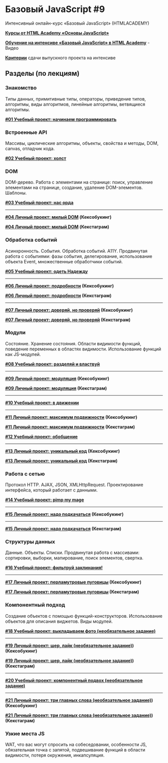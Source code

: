 # Базовый JavaScript #9
Интенсивный онлайн-курс «Базовый JavaScript» (HTMLACADEMY)

[**Курсы от HTML Academy «Основы JavaScript»**](https://htmlacademy.ru/courses/javascript)

[**Обучение на интенсиве «Базовый JavaScript» в HTML Academy**](https://www.youtube.com/watch?v=MXYMVBFyMJo) - Видео

[**Критерии**](Canon.md) сдачи выпускного проекта на интенсиве

## Разделы (по лекциям)

### Знакомство
Типы данных, примитивные типы, операторы, приведение типов, алгоритмы, виды алгоритмов, линейные алгоритмы, ветвящиеся алгоритмы.

**[#01 Учебный проект: начинаем программировать](/frontender-training/code-and-magick-baseJS/wiki/%2301-%D0%A3%D1%87%D0%B5%D0%B1%D0%BD%D1%8B%D0%B9-%D0%BF%D1%80%D0%BE%D0%B5%D0%BA%D1%82:-%D0%BD%D0%B0%D1%87%D0%B8%D0%BD%D0%B0%D0%B5%D0%BC-%D0%BF%D1%80%D0%BE%D0%B3%D1%80%D0%B0%D0%BC%D0%BC%D0%B8%D1%80%D0%BE%D0%B2%D0%B0%D1%82%D1%8C)**


### Встроенные API
Массивы, циклические алгоритмы, объекты, свойства и методы, DOM, canvas, отладчик кода.

**[#02 Учебный проект: холст](/frontender-training/code-and-magick-baseJS/wiki/%2302-%D0%A3%D1%87%D0%B5%D0%B1%D0%BD%D1%8B%D0%B9-%D0%BF%D1%80%D0%BE%D0%B5%D0%BA%D1%82:-%D0%A5%D0%BE%D0%BB%D1%81%D1%82)**


### DOM
DOM-дерево. Работа с элементами на странице: поиск, управление элементами на странице, создание, удаление DOM-элементов. Шаблоны.

**[#03 Учебный проект: нас орда](/frontender-training/code-and-magick-baseJS/wiki/%2303-%D0%A3%D1%87%D0%B5%D0%B1%D0%BD%D1%8B%D0%B9-%D0%BF%D1%80%D0%BE%D0%B5%D0%BA%D1%82:-%D0%BD%D0%B0%D1%81-%D0%BE%D1%80%D0%B4%D0%B0)**
***
**[#04 Личный проект: милый DOM](/frontender-training/keksobooking-baseJS/wiki/%2301-%D0%9B%D0%B8%D1%87%D0%BD%D1%8B%D0%B9-%D0%BF%D1%80%D0%BE%D0%B5%D0%BA%D1%82:-%D0%BC%D0%B8%D0%BB%D1%8B%D0%B9-DOM) (Кексобукинг)**

**[#04 Личный проект: милый DOM](/frontender-training/kekstagram-baseJS/wiki/%2301-%D0%9B%D0%B8%D1%87%D0%BD%D1%8B%D0%B9-%D0%BF%D1%80%D0%BE%D0%B5%D0%BA%D1%82:-%D0%BC%D0%B8%D0%BB%D1%8B%D0%B9-DOM) (Кекстаграм)**


### Обработка событий
Асинхронность. События. Обработка событий. A11Y. Продвинутая работа с событиями: фазы события, делегирование, использование объекта Event, множественные обработчики событий.

**[#05 Учебный проект: одеть Надежду](/frontender-training/code-and-magick-baseJS/wiki/%2304-%D0%A3%D1%87%D0%B5%D0%B1%D0%BD%D1%8B%D0%B9-%D0%BF%D1%80%D0%BE%D0%B5%D0%BA%D1%82:-%D0%BE%D0%B4%D0%B5%D1%82%D1%8C-%D0%9D%D0%B0%D0%B4%D0%B5%D0%B6%D0%B4%D1%83)**
***
**[#06 Личный проект: подробности](/frontender-training/keksobooking-baseJS/wiki/%2302-%D0%9B%D0%B8%D1%87%D0%BD%D1%8B%D0%B9-%D0%BF%D1%80%D0%BE%D0%B5%D0%BA%D1%82:-%D0%BF%D0%BE%D0%B4%D1%80%D0%BE%D0%B1%D0%BD%D0%BE%D1%81%D1%82%D0%B8) (Кексобукинг)**

**[#06 Личный проект: подробности](/frontender-training/kekstagram-baseJS/wiki/%2302-%D0%9B%D0%B8%D1%87%D0%BD%D1%8B%D0%B9-%D0%BF%D1%80%D0%BE%D0%B5%D0%BA%D1%82:-%D0%BF%D0%BE%D0%B4%D1%80%D0%BE%D0%B1%D0%BD%D0%BE%D1%81%D1%82%D0%B8) (Кекстаграм)**
***
**[#07 Личный проект: доверяй, но проверяй](/frontender-training/keksobooking-baseJS/wiki/%2303-%D0%9B%D0%B8%D1%87%D0%BD%D1%8B%D0%B9-%D0%BF%D1%80%D0%BE%D0%B5%D0%BA%D1%82:-%D0%B4%D0%BE%D0%B2%D0%B5%D1%80%D1%8F%D0%B9,-%D0%BD%D0%BE-%D0%BF%D1%80%D0%BE%D0%B2%D0%B5%D1%80%D1%8F%D0%B9) (Кексобукинг)**

**[#07 Личный проект: доверяй, но проверяй](/frontender-training/kekstagram-baseJS/wiki/%2303-%D0%9B%D0%B8%D1%87%D0%BD%D1%8B%D0%B9-%D0%BF%D1%80%D0%BE%D0%B5%D0%BA%D1%82:-%D0%B4%D0%BE%D0%B2%D0%B5%D1%80%D1%8F%D0%B9,-%D0%BD%D0%BE-%D0%BF%D1%80%D0%BE%D0%B2%D0%B5%D1%80%D1%8F%D0%B9) (Кекстаграм)**


### Модули
Состояние. Хранение состояния. Области видимости функций, поведение переменных в областях видимости. Использование функций как JS-модулей.

**[#08 Учебный проект: разделяй и властвуй](/frontender-training/code-and-magick/wiki/%2305-%D0%A3%D1%87%D0%B5%D0%B1%D0%BD%D1%8B%D0%B9-%D0%BF%D1%80%D0%BE%D0%B5%D0%BA%D1%82:-%D1%80%D0%B0%D0%B7%D0%B4%D0%B5%D0%BB%D1%8F%D0%B9-%D0%B8-%D0%B2%D0%BB%D0%B0%D1%81%D1%82%D0%B2%D1%83%D0%B9)**
***
**[#09 Личный проект: модуляция](/frontender-training/keksobooking-baseJS/wiki/%2304-%D0%9B%D0%B8%D1%87%D0%BD%D1%8B%D0%B9-%D0%BF%D1%80%D0%BE%D0%B5%D0%BA%D1%82:-%D0%BC%D0%BE%D0%B4%D1%83%D0%BB%D1%8F%D1%86%D0%B8%D1%8F) (Кексобукинг)**

**[#09 Личный проект: модуляция](/frontender-training/kekstagram-baseJS/wiki/%2304-%D0%9B%D0%B8%D1%87%D0%BD%D1%8B%D0%B9-%D0%BF%D1%80%D0%BE%D0%B5%D0%BA%D1%82:-%D0%BC%D0%BE%D0%B4%D1%83%D0%BB%D1%8F%D1%86%D0%B8%D1%8F) (Кекстаграм)**
***** **
**[#10 Учебный проект: в движении](/frontender-training/code-and-magick/wiki/%2306-%D0%A3%D1%87%D0%B5%D0%B1%D0%BD%D1%8B%D0%B9-%D0%BF%D1%80%D0%BE%D0%B5%D0%BA%D1%82:-%D0%B2-%D0%B4%D0%B2%D0%B8%D0%B6%D0%B5%D0%BD%D0%B8%D0%B8)**
***
**[#11 Личный проект: максимум подвижности](/frontender-training/keksobooking-baseJS/wiki/%2305-%D0%9B%D0%B8%D1%87%D0%BD%D1%8B%D0%B9-%D0%BF%D1%80%D0%BE%D0%B5%D0%BA%D1%82:-%D0%BC%D0%B0%D0%BA%D1%81%D0%B8%D0%BC%D1%83%D0%BC-%D0%BF%D0%BE%D0%B4%D0%B2%D0%B8%D0%B6%D0%BD%D0%BE%D1%81%D1%82%D0%B8) (Кексобукинг)**

**[#11 Личный проект: максимум подвижности](/frontender-training/kekstagram-baseJS/wiki/%2305-%D0%9B%D0%B8%D1%87%D0%BD%D1%8B%D0%B9-%D0%BF%D1%80%D0%BE%D0%B5%D0%BA%D1%82:-%D0%BC%D0%B0%D0%BA%D1%81%D0%B8%D0%BC%D1%83%D0%BC-%D0%BF%D0%BE%D0%B4%D0%B2%D0%B8%D0%B6%D0%BD%D0%BE%D1%81%D1%82%D0%B8) (Кекстаграм)**

**[#12 Учебный проект: обобщение](/frontender-training/code-and-magick/wiki/%2307-%D0%A3%D1%87%D0%B5%D0%B1%D0%BD%D1%8B%D0%B9-%D0%BF%D1%80%D0%BE%D0%B5%D0%BA%D1%82:-%D0%BE%D0%B1%D0%BE%D0%B1%D1%89%D0%B5%D0%BD%D0%B8%D0%B5)**
***
**[#13 Личный проект: уникальный код](/frontender-training/keksobooking-baseJS/wiki/%2306-%D0%9B%D0%B8%D1%87%D0%BD%D1%8B%D0%B9-%D0%BF%D1%80%D0%BE%D0%B5%D0%BA%D1%82:-%D1%83%D0%BD%D0%B8%D0%BA%D0%B0%D0%BB%D1%8C%D0%BD%D1%8B%D0%B9-%D0%BA%D0%BE%D0%B4) (Кексобукинг)**

**[#13 Личный проект: уникальный код](/frontender-training/kekstagram-baseJS/wiki/%2306-%D0%9B%D0%B8%D1%87%D0%BD%D1%8B%D0%B9-%D0%BF%D1%80%D0%BE%D0%B5%D0%BA%D1%82:-%D1%83%D0%BD%D0%B8%D0%BA%D0%B0%D0%BB%D1%8C%D0%BD%D1%8B%D0%B9-%D0%BA%D0%BE%D0%B4) (Кекстаграм)**


### Работа с сетью
Протокол HTTP. AJAX, JSON, XMLHttpRequest. Проектирование интерфейса, который работает с данными.

**[#14 Учебный проект: pimp my mage](/frontender-training/code-and-magick/wiki/%2308-%D0%A3%D1%87%D0%B5%D0%B1%D0%BD%D1%8B%D0%B9-%D0%BF%D1%80%D0%BE%D0%B5%D0%BA%D1%82:-pimp-my-mage)**
***
**[#15 Личный проект: надо подкачаться](/frontender-training/keksobooking-baseJS/wiki/%2307-%D0%9B%D0%B8%D1%87%D0%BD%D1%8B%D0%B9-%D0%BF%D1%80%D0%BE%D0%B5%D0%BA%D1%82:-%D0%BD%D0%B0%D0%B4%D0%BE-%D0%BF%D0%BE%D0%B4%D0%BA%D0%B0%D1%87%D0%B0%D1%82%D1%8C%D1%81%D1%8F) (Кексобукинг)**
***
**[#15 Личный проект: надо подкачаться](/frontender-training/kekstagram-baseJS/wiki/%2307-%D0%9B%D0%B8%D1%87%D0%BD%D1%8B%D0%B9-%D0%BF%D1%80%D0%BE%D0%B5%D0%BA%D1%82:-%D0%BD%D0%B0%D0%B4%D0%BE-%D0%BF%D0%BE%D0%B4%D0%BA%D0%B0%D1%87%D0%B0%D1%82%D1%8C%D1%81%D1%8F) (Кекстаграм)**


### Структуры данных
Данные. Объекты. Списки. Продвинутая работа с массивами: сортировки, выборки, мапирование, поиск элементов, свертка.

**[#16 Учебный проект: фильтруй заклинания!](/frontender-training/code-and-magick/wiki/%2309-%D0%A3%D1%87%D0%B5%D0%B1%D0%BD%D1%8B%D0%B9-%D0%BF%D1%80%D0%BE%D0%B5%D0%BA%D1%82:-%D1%84%D0%B8%D0%BB%D1%8C%D1%82%D1%80%D1%83%D0%B9-%D0%B7%D0%B0%D0%BA%D0%BB%D0%B8%D0%BD%D0%B0%D0%BD%D0%B8%D1%8F!)**
***
**[#17 Личный проект: перламутровые пуговицы](/frontender-training/keksobooking-baseJS/wiki/%2308-%D0%9B%D0%B8%D1%87%D0%BD%D1%8B%D0%B9-%D0%BF%D1%80%D0%BE%D0%B5%D0%BA%D1%82:-%D0%BF%D0%B5%D1%80%D0%BB%D0%B0%D0%BC%D1%83%D1%82%D1%80%D0%BE%D0%B2%D1%8B%D0%B5-%D0%BF%D1%83%D0%B3%D0%BE%D0%B2%D0%B8%D1%86%D1%8B) (Кексобукинг)**

**[#17 Личный проект: перламутровые пуговицы](/frontender-training/kekstagram-baseJS/wiki/%2308-%D0%9B%D0%B8%D1%87%D0%BD%D1%8B%D0%B9-%D0%BF%D1%80%D0%BE%D0%B5%D0%BA%D1%82:-%D0%BF%D0%B5%D1%80%D0%BB%D0%B0%D0%BC%D1%83%D1%82%D1%80%D0%BE%D0%B2%D1%8B%D0%B5-%D0%BF%D1%83%D0%B3%D0%BE%D0%B2%D0%B8%D1%86%D1%8B) (Кекстаграм)**


### Компонентный подход
Создание объектов с помощью функций-конструкторов. Использование объектов для описания виджетов. Виды модулей.

**[#18 Учебный проект: выкладываем фото (необязательное задание)](/frontender-training/code-and-magick/wiki/%2310-%D0%A3%D1%87%D0%B5%D0%B1%D0%BD%D1%8B%D0%B9-%D0%BF%D1%80%D0%BE%D0%B5%D0%BA%D1%82:-%D0%B2%D1%8B%D0%BA%D0%BB%D0%B0%D0%B4%D1%8B%D0%B2%D0%B0%D0%B5%D0%BC-%D1%84%D0%BE%D1%82%D0%BE-(%D0%BD%D0%B5%D0%BE%D0%B1%D1%8F%D0%B7%D0%B0%D1%82%D0%B5%D0%BB%D1%8C%D0%BD%D0%BE%D0%B5-%D0%B7%D0%B0%D0%B4%D0%B0%D0%BD%D0%B8%D0%B5))**
***
**[#19 Личный проект: шер, лайк (необязательное задание)](/frontender-training/keksobooking-baseJS/wiki/%2309-%D0%9B%D0%B8%D1%87%D0%BD%D1%8B%D0%B9-%D0%BF%D1%80%D0%BE%D0%B5%D0%BA%D1%82:-%D1%88%D1%8D%D1%80,-%D0%BB%D0%B0%D0%B9%D0%BA-(%D0%BD%D0%B5%D0%BE%D0%B1%D1%8F%D0%B7%D0%B0%D1%82%D0%B5%D0%BB%D1%8C%D0%BD%D0%BE%D0%B5-%D0%B7%D0%B0%D0%B4%D0%B0%D0%BD%D0%B8%D0%B5))) (Кексобукинг)**

**[#19 Личный проект: шер, лайк (необязательное задание)](/frontender-training/kekstagram-baseJS/wiki/%2309-%D0%9B%D0%B8%D1%87%D0%BD%D1%8B%D0%B9-%D0%BF%D1%80%D0%BE%D0%B5%D0%BA%D1%82:-%D1%88%D1%8D%D1%80,-%D0%BB%D0%B0%D0%B9%D0%BA-(%D0%BD%D0%B5%D0%BE%D0%B1%D1%8F%D0%B7%D0%B0%D1%82%D0%B5%D0%BB%D1%8C%D0%BD%D0%BE%D0%B5-%D0%B7%D0%B0%D0%B4%D0%B0%D0%BD%D0%B8%D0%B5))) (Кекстаграм)**
***
**[#20 Учебный проект: компонентный подвох (необязательное задание)](/frontender-training/code-and-magick/wiki/%2311-%D0%A3%D1%87%D0%B5%D0%B1%D0%BD%D1%8B%D0%B9-%D0%BF%D1%80%D0%BE%D0%B5%D0%BA%D1%82:-%D0%BA%D0%BE%D0%BC%D0%BF%D0%BE%D0%BD%D0%B5%D0%BD%D1%82%D0%BD%D1%8B%D0%B9-%D0%BF%D0%BE%D0%B4%D0%B2%D0%BE%D1%85-(%D0%BD%D0%B5%D0%BE%D0%B1%D1%8F%D0%B7%D0%B0%D1%82%D0%B5%D0%BB%D1%8C%D0%BD%D0%BE%D0%B5-%D0%B7%D0%B0%D0%B4%D0%B0%D0%BD%D0%B8%D0%B5))**
***
**[#21 Личный проект: три главных слова (необязательное задание)](/frontender-training/keksobooking-baseJS/wiki/%2309-%D0%9B%D0%B8%D1%87%D0%BD%D1%8B%D0%B9-%D0%BF%D1%80%D0%BE%D0%B5%D0%BA%D1%82:-%D1%88%D1%8D%D1%80,-%D0%BB%D0%B0%D0%B9%D0%BA-(%D0%BD%D0%B5%D0%BE%D0%B1%D1%8F%D0%B7%D0%B0%D1%82%D0%B5%D0%BB%D1%8C%D0%BD%D0%BE%D0%B5-%D0%B7%D0%B0%D0%B4%D0%B0%D0%BD%D0%B8%D0%B5))) (Кексобукинг)**

**[#21 Личный проект: три главных слова (необязательное задание)](/frontender-training/kekstagram-baseJS/wiki/%2310-%D0%9B%D0%B8%D1%87%D0%BD%D1%8B%D0%B9-%D0%BF%D1%80%D0%BE%D0%B5%D0%BA%D1%82:-%D1%82%D1%80%D0%B8-%D0%B3%D0%BB%D0%B0%D0%B2%D0%BD%D1%8B%D1%85-%D1%81%D0%BB%D0%BE%D0%B2%D0%B0-(%D0%BD%D0%B5%D0%BE%D0%B1%D1%8F%D0%B7%D0%B0%D1%82%D0%B5%D0%BB%D1%8C%D0%BD%D0%BE%D0%B5-%D0%B7%D0%B0%D0%B4%D0%B0%D0%BD%D0%B8%D0%B5))) (Кекстаграм)**


### Узкие места JS
WAT, что вас могут спросить на собеседовании, особенности JS, обязательная точка с запятой, подвешивание функций в области видимости, потеря окружения, инкапсуляция.

